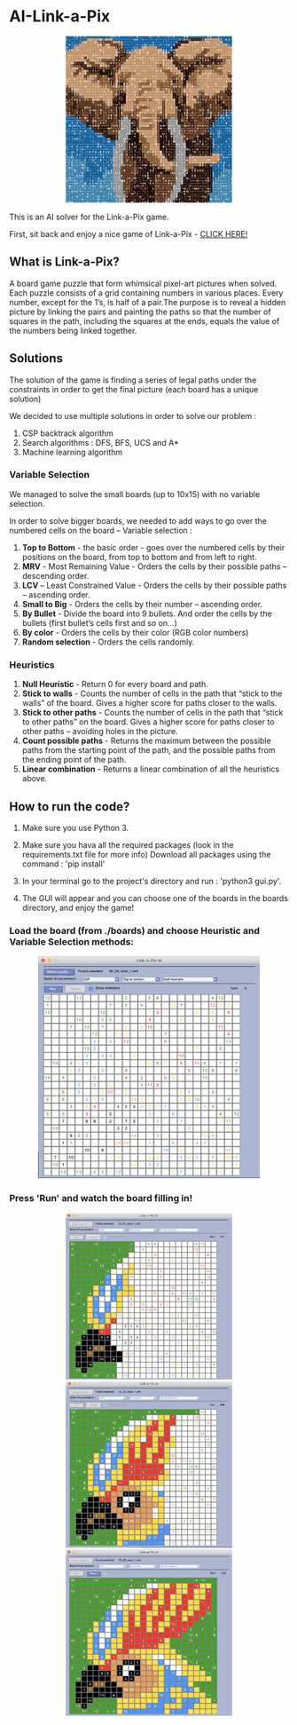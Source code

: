 # AI-Link-a-Pix
<p align="center">
  <img src="https://github.com/razle24/AI-Link-a-Pix/blob/master/images/title.png" width="300" height="300" />

This is an AI solver for the Link-a-Pix game. 

First, sit back and enjoy a nice game of Link-a-Pix - 
[CLICK HERE!](https://www.conceptispuzzles.com/index.aspx?uri=puzzle/link-a-pix)

## What is Link-a-Pix?

A board game puzzle that form whimsical pixel-art pictures when solved. Each puzzle consists of a grid containing numbers in various places.
Every number, except for the 1’s, is half of a pair.The purpose is to reveal a hidden picture by linking the pairs and painting the paths 
so that the number of squares in the path, including the squares at the ends, equals the value of the numbers being linked together. 


## Solutions 

The solution of the game is finding a series of legal paths under the constraints in order to get the final picture (each board has a unique solution)

We decided to use multiple solutions in order to solve our problem : 

1. CSP backtrack algorithm
2. Search algorithms : DFS, BFS, UCS and A*
3. Machine learning algorithm 

### Variable Selection
We managed to solve the small boards (up to 10x15) with no variable selection. 

In order to solve bigger boards, we needed to add ways to go over the numbered cells on the board – Variable selection : 

1. **Top to Bottom** - the basic order -  goes over the numbered cells by their positions on the board, from top to bottom and from left to right. 
2. **MRV** - Most Remaining Value - Orders the cells by their possible paths – descending order. 
3. **LCV** – Least Constrained Value - Orders the cells by their possible paths – ascending order.
4. **Small to Big** - Orders the cells by their number – ascending order. 
5. **By Bullet** - Divide the board into 9 bullets. And order the cells by the bullets (first bullet’s cells first and so on…) 
6. **By color** - Orders the cells by their color (RGB color numbers)
7. **Random selection** - Orders the cells randomly.

### Heuristics
1. **Null Heuristic** - Return 0 for every board and path. 
2. **Stick to walls** - Counts the number of cells in the path that “stick to the walls” of the board. Gives a higher score for paths closer to the walls.
3. **Stick to other paths** - Counts the number of cells in the path that “stick to other paths” on the board. Gives a higher score for paths closer to other paths – avoiding holes in the picture.
4. **Count possible paths** - Returns the maximum between the possible paths from the starting point of the path, and the possible paths from the ending point of the path. 
5. **Linear combination** - Returns a linear combination of all the heuristics above. 

## How to run the code?

1. Make sure you use Python 3. 
2. Make sure you hava all the required packages (look in the requirements.txt file for more info) 
            Download all packages using the command : 'pip install'
            
3. In your terminal go to the project's directory and run : 'python3 gui.py'. 
4. The GUI will appear and you can choose one of the boards in the boards directory, and enjoy the game! 

### Load the board (from ./boards) and choose Heuristic and Variable Selection methods:

<p align="center">
  <img src="https://github.com/razle24/AI-Link-a-Pix/blob/master/images/board_1.png" width="400" height="400" />

### Press 'Run' and watch the board filling in!

<p align="center">
  <img src="https://github.com/razle24/AI-Link-a-Pix/blob/master/images/board_3.png" width="300" height="300" />
  <img src="https://github.com/razle24/AI-Link-a-Pix/blob/master/images/board_4.png" width="300" height="300" />
  <img src="https://github.com/razle24/AI-Link-a-Pix/blob/master/images/board_5.png" width="300" height="300" />








